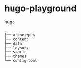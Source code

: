 # hugo-playground
hugo

```ls
.
├── archetypes
├── content
├── data
├── layouts
├── static
├── themes
└── config.toml
```
